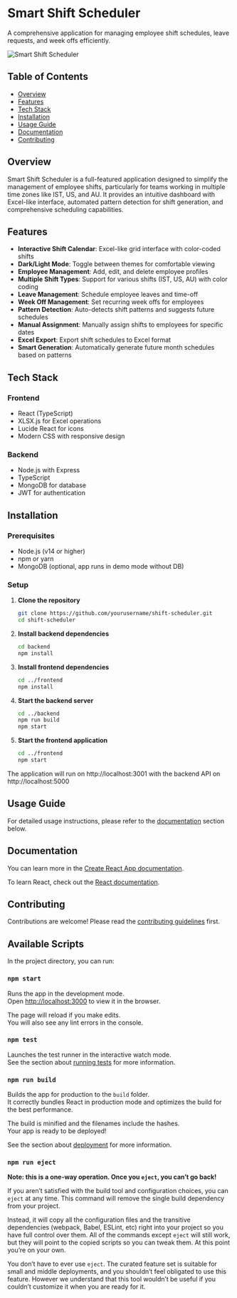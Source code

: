 # Smart Shift Scheduler

A comprehensive application for managing employee shift schedules, leave requests, and week offs efficiently.

![Smart Shift Scheduler](https://via.placeholder.com/800x400?text=Smart+Shift+Scheduler)

## Table of Contents

- [Overview](#overview)
- [Features](#features)
- [Tech Stack](#tech-stack)
- [Installation](#installation)
- [Usage Guide](#usage-guide)
- [Documentation](#documentation)
- [Contributing](#contributing)

## Overview

Smart Shift Scheduler is a full-featured application designed to simplify the management of employee shifts, particularly for teams working in multiple time zones like IST, US, and AU. It provides an intuitive dashboard with Excel-like interface, automated pattern detection for shift generation, and comprehensive scheduling capabilities.

## Features

- **Interactive Shift Calendar**: Excel-like grid interface with color-coded shifts
- **Dark/Light Mode**: Toggle between themes for comfortable viewing
- **Employee Management**: Add, edit, and delete employee profiles
- **Multiple Shift Types**: Support for various shifts (IST, US, AU) with color coding
- **Leave Management**: Schedule employee leaves and time-off
- **Week Off Management**: Set recurring week offs for employees
- **Pattern Detection**: Auto-detects shift patterns and suggests future schedules
- **Manual Assignment**: Manually assign shifts to employees for specific dates
- **Excel Export**: Export shift schedules to Excel format
- **Smart Generation**: Automatically generate future month schedules based on patterns

## Tech Stack

### Frontend
- React (TypeScript)
- XLSX.js for Excel operations
- Lucide React for icons
- Modern CSS with responsive design

### Backend
- Node.js with Express
- TypeScript
- MongoDB for database
- JWT for authentication

## Installation

### Prerequisites
- Node.js (v14 or higher)
- npm or yarn
- MongoDB (optional, app runs in demo mode without DB)

### Setup

1. **Clone the repository**
   ```bash
   git clone https://github.com/yourusername/shift-scheduler.git
   cd shift-scheduler
   ```

2. **Install backend dependencies**
   ```bash
   cd backend
   npm install
   ```

3. **Install frontend dependencies**
   ```bash
   cd ../frontend
   npm install
   ```

4. **Start the backend server**
   ```bash
   cd ../backend
   npm run build
   npm start
   ```

5. **Start the frontend application**
   ```bash
   cd ../frontend
   npm start
   ```

The application will run on http://localhost:3001 with the backend API on http://localhost:5000

## Usage Guide

For detailed usage instructions, please refer to the [documentation](#documentation) section below.

## Documentation

You can learn more in the [Create React App documentation](https://facebook.github.io/create-react-app/docs/getting-started).

To learn React, check out the [React documentation](https://reactjs.org/).

## Contributing

Contributions are welcome! Please read the [contributing guidelines](CONTRIBUTING.md) first.

## Available Scripts

In the project directory, you can run:

### `npm start`

Runs the app in the development mode.\
Open [http://localhost:3000](http://localhost:3000) to view it in the browser.

The page will reload if you make edits.\
You will also see any lint errors in the console.

### `npm test`

Launches the test runner in the interactive watch mode.\
See the section about [running tests](https://facebook.github.io/create-react-app/docs/running-tests) for more information.

### `npm run build`

Builds the app for production to the `build` folder.\
It correctly bundles React in production mode and optimizes the build for the best performance.

The build is minified and the filenames include the hashes.\
Your app is ready to be deployed!

See the section about [deployment](https://facebook.github.io/create-react-app/docs/deployment) for more information.

### `npm run eject`

**Note: this is a one-way operation. Once you `eject`, you can’t go back!**

If you aren’t satisfied with the build tool and configuration choices, you can `eject` at any time. This command will remove the single build dependency from your project.

Instead, it will copy all the configuration files and the transitive dependencies (webpack, Babel, ESLint, etc) right into your project so you have full control over them. All of the commands except `eject` will still work, but they will point to the copied scripts so you can tweak them. At this point you’re on your own.

You don’t have to ever use `eject`. The curated feature set is suitable for small and middle deployments, and you shouldn’t feel obligated to use this feature. However we understand that this tool wouldn’t be useful if you couldn’t customize it when you are ready for it.
